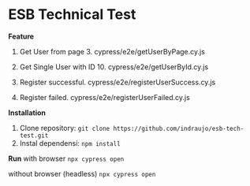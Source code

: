 # ESB Technical Test

**Feature**

1. Get User from page 3.
cypress/e2e/getUserByPage.cy.js

2. Get Single User with ID 10.
cypress/e2e/getUserById.cy.js

3. Register successful.
cypress/e2e/registerUserSuccess.cy.js

4. Register failed.
cypress/e2e/registerUserFailed.cy.js

**Installation**

1. Clone repository: 
`git clone https://github.com/indraujo/esb-tech-test.git`
2. Instal dependensi:
`npm install`

**Run**
with browser
`npx cypress open`

without browser (headless)
`npx cypress open`